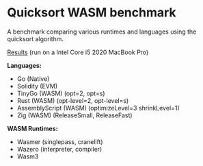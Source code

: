 # Quicksort WASM benchmark

A benchmark comparing various runtimes and languages using the quicksort algorithm.

[Results](./results/benchmark_results_1000.csv) (run on a Intel Core i5 2020 MacBook Pro)

**Languages:**

- Go (Native)
- Solidity (EVM)
- TinyGo (WASM) (opt=2, opt=s)
- Rust (WASM) (opt-level=2, opt-level=s)
- AssemblyScript (WASM) (optimizeLevel=3 shrinkLevel=1)
- Zig (WASM) (ReleaseSmall, ReleaseFast)

**WASM Runtimes:**

- Wasmer (singlepass, cranelift)
- Wazero (interpreter, compiler)
- Wasm3
